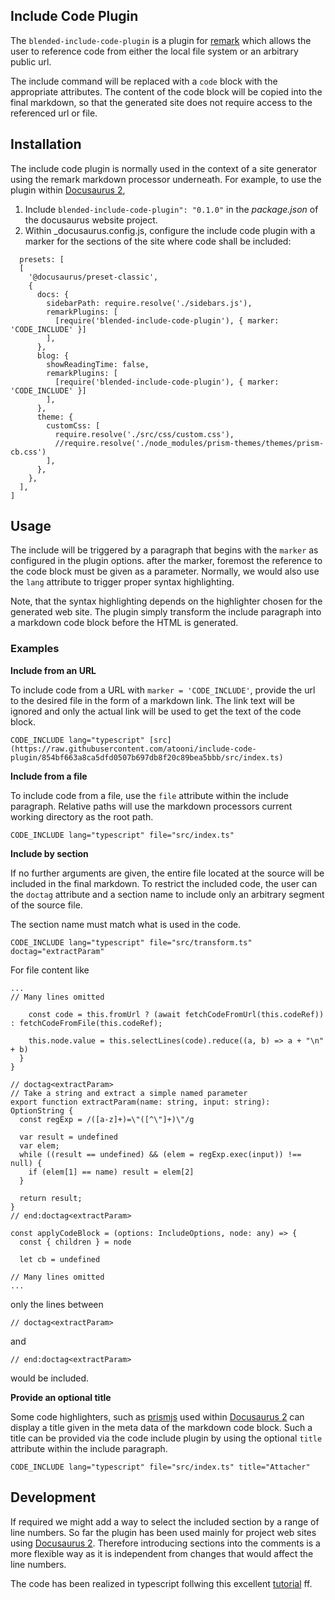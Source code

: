 ## Include Code Plugin 

The `blended-include-code-plugin` is a plugin for [remark](https://github.com/remarkjs/remark) which allows the user to reference code from either the local file system or an arbitrary public url. 

The include command will be replaced with a `code` block with the appropriate attributes. The content of the code
block will be copied into the final markdown, so that the generated site does not require access to the referenced url or file. 

## Installation

The include code plugin is normally used in the context of a site generator using the remark markdown processor underneath. For example, to use the plugin within [Docusaurus 2](https://v2.docusaurus.io/), 

1. Include `blended-include-code-plugin": "0.1.0"` in the _package.json_ of the docusaurus website project. 
1. Within _docusaurus.config.js, configure the include code plugin with a marker for the sections of the site where code shall be included:

```
  presets: [
  [
    '@docusaurus/preset-classic',
    {
      docs: {
        sidebarPath: require.resolve('./sidebars.js'),
        remarkPlugins: [
          [require('blended-include-code-plugin'), { marker: 'CODE_INCLUDE' }]
        ],
      },
      blog: {
        showReadingTime: false,
        remarkPlugins: [
          [require('blended-include-code-plugin'), { marker: 'CODE_INCLUDE' }]
        ],
      },
      theme: {
        customCss: [
          require.resolve('./src/css/custom.css'),
          //require.resolve('./node_modules/prism-themes/themes/prism-cb.css')
        ],
      },
    },
  ],
]
```

## Usage

The include will be triggered by a paragraph that begins with the `marker` as configured in the plugin options. after the marker, foremost the reference to the code block must be given as a parameter. Normally, we would also use the `lang` attribute to trigger proper syntax highlighting.

Note, that the syntax highlighting depends on the highlighter chosen for the generated web site. The plugin simply transform the include paragraph into a markdown code block before the HTML is generated.

### Examples

__Include from an URL__

To include code from a URL with `marker = 'CODE_INCLUDE'`, provide the url to the desired file in the form of a markdown link. The link text will be ignored and only the actual link will be used to get the text of the code block. 

```
CODE_INCLUDE lang="typescript" [src](https://raw.githubusercontent.com/atooni/include-code-plugin/854bf663a8ca5dfd0507b697db8f20c89bea5bbb/src/index.ts)
```

__Include from a file__

To include code from a file, use the `file` attribute within the include paragraph. Relative paths will use the markdown processors current working directory as the root path. 

```
CODE_INCLUDE lang="typescript" file="src/index.ts"
```

__Include by section__

If no further arguments are given, the entire file located at the source will be included in the final markdown. To restrict the included code, the user can the `doctag` attribute and a section name to include only an arbitrary segment of the source file. 

The section name must match what is used in the code. 

```
CODE_INCLUDE lang="typescript" file="src/transform.ts" doctag="extractParam"
```

For file content like 

```
...
// Many lines omitted 

    const code = this.fromUrl ? (await fetchCodeFromUrl(this.codeRef)) : fetchCodeFromFile(this.codeRef);

    this.node.value = this.selectLines(code).reduce((a, b) => a + "\n" + b)
  }
}

// doctag<extractParam>
// Take a string and extract a simple named parameter
export function extractParam(name: string, input: string): OptionString {
  const regExp = /([a-z]+)=\"([^\"]+)\"/g

  var result = undefined
  var elem;
  while ((result == undefined) && (elem = regExp.exec(input)) !== null) {
    if (elem[1] == name) result = elem[2]
  }

  return result;
}
// end:doctag<extractParam>

const applyCodeBlock = (options: IncludeOptions, node: any) => {
  const { children } = node

  let cb = undefined

// Many lines omitted  
...
```

only the lines between 

```
// doctag<extractParam>
```

and 

```
// end:doctag<extractParam>
```

would be included.

__Provide an optional title__

Some code highlighters, such as [prismjs](https://prismjs.com/) used within [Docusaurus 2](https://v2.docusaurus.io/) can display a title given in the meta data of the markdown code block. Such a title can be provided via the code include plugin by using the optional `title` attribute within the include paragraph.

```
CODE_INCLUDE lang="typescript" file="src/index.ts" title="Attacher"
```

## Development 

If required we might add a way to select the included section by a range of line numbers. So far the plugin has been used mainly for project web sites using [Docusaurus 2](https://v2.docusaurus.io/). Therefore introducing sections into the comments is a more flexible way as it is independent from changes that would affect the line numbers.

The code has been realized in typescript follwing this excellent [tutorial](https://www.huy.dev/2018-05-remark-gatsby-plugin-part-1/) ff.

